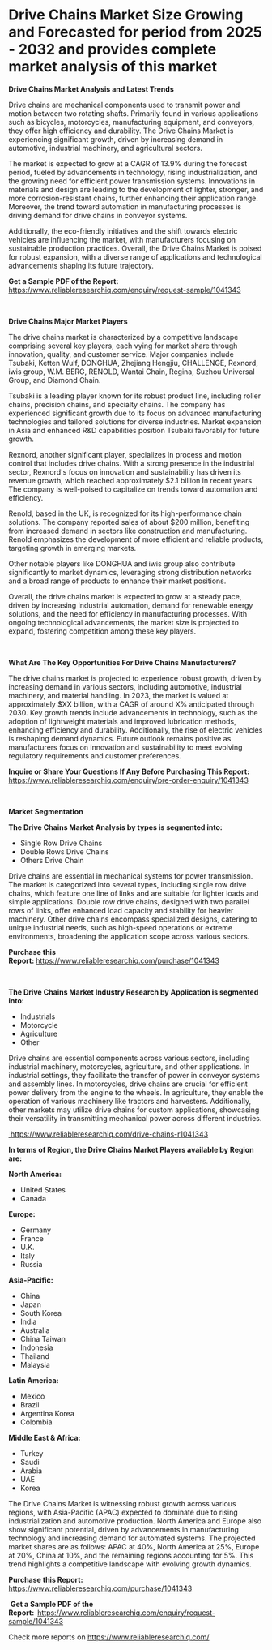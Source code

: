 <p><h1>Drive Chains Market Size Growing and Forecasted for period from 2025 - 2032 and provides complete market analysis of this market</h1></p><p><strong>Drive Chains Market Analysis and Latest Trends</strong></p>
<p><p>Drive chains are mechanical components used to transmit power and motion between two rotating shafts. Primarily found in various applications such as bicycles, motorcycles, manufacturing equipment, and conveyors, they offer high efficiency and durability. The Drive Chains Market is experiencing significant growth, driven by increasing demand in automotive, industrial machinery, and agricultural sectors.</p><p>The market is expected to grow at a CAGR of 13.9% during the forecast period, fueled by advancements in technology, rising industrialization, and the growing need for efficient power transmission systems. Innovations in materials and design are leading to the development of lighter, stronger, and more corrosion-resistant chains, further enhancing their application range. Moreover, the trend toward automation in manufacturing processes is driving demand for drive chains in conveyor systems.</p><p>Additionally, the eco-friendly initiatives and the shift towards electric vehicles are influencing the market, with manufacturers focusing on sustainable production practices. Overall, the Drive Chains Market is poised for robust expansion, with a diverse range of applications and technological advancements shaping its future trajectory.</p></p>
<p><strong>Get a Sample PDF of the Report:&nbsp;</strong> <a href="https://www.reliableresearchiq.com/enquiry/request-sample/1041343?utm_campaign=3066&utm_medium=2&utm_source=Github&utm_content=ia&utm_term=08042025&utm_id=drive-chains">https://www.reliableresearchiq.com/enquiry/request-sample/1041343</a></p>
<p>&nbsp;</p>
<p><strong>Drive Chains Major Market Players</strong></p>
<p><p>The drive chains market is characterized by a competitive landscape comprising several key players, each vying for market share through innovation, quality, and customer service. Major companies include Tsubaki, Ketten Wulf, DONGHUA, Zhejiang Hengjiu, CHALLENGE, Rexnord, iwis group, W.M. BERG, RENOLD, Wantai Chain, Regina, Suzhou Universal Group, and Diamond Chain.</p><p>Tsubaki is a leading player known for its robust product line, including roller chains, precision chains, and specialty chains. The company has experienced significant growth due to its focus on advanced manufacturing technologies and tailored solutions for diverse industries. Market expansion in Asia and enhanced R&D capabilities position Tsubaki favorably for future growth.</p><p>Rexnord, another significant player, specializes in process and motion control that includes drive chains. With a strong presence in the industrial sector, Rexnord's focus on innovation and sustainability has driven its revenue growth, which reached approximately $2.1 billion in recent years. The company is well-poised to capitalize on trends toward automation and efficiency.</p><p>Renold, based in the UK, is recognized for its high-performance chain solutions. The company reported sales of about $200 million, benefiting from increased demand in sectors like construction and manufacturing. Renold emphasizes the development of more efficient and reliable products, targeting growth in emerging markets.</p><p>Other notable players like DONGHUA and iwis group also contribute significantly to market dynamics, leveraging strong distribution networks and a broad range of products to enhance their market positions. </p><p>Overall, the drive chains market is expected to grow at a steady pace, driven by increasing industrial automation, demand for renewable energy solutions, and the need for efficiency in manufacturing processes. With ongoing technological advancements, the market size is projected to expand, fostering competition among these key players.</p></p>
<p>&nbsp;</p>
<p><strong>What Are The Key Opportunities For Drive Chains Manufacturers?</strong></p>
<p><p>The drive chains market is projected to experience robust growth, driven by increasing demand in various sectors, including automotive, industrial machinery, and material handling. In 2023, the market is valued at approximately $XX billion, with a CAGR of around X% anticipated through 2030. Key growth trends include advancements in technology, such as the adoption of lightweight materials and improved lubrication methods, enhancing efficiency and durability. Additionally, the rise of electric vehicles is reshaping demand dynamics. Future outlook remains positive as manufacturers focus on innovation and sustainability to meet evolving regulatory requirements and customer preferences.</p></p>
<p><strong>Inquire or Share Your Questions If Any Before Purchasing This Report:</strong> <a href="https://www.reliableresearchiq.com/enquiry/pre-order-enquiry/1041343?utm_campaign=3066&utm_medium=2&utm_source=Github&utm_content=ia&utm_term=08042025&utm_id=drive-chains">https://www.reliableresearchiq.com/enquiry/pre-order-enquiry/1041343</a></p>
<p>&nbsp;</p>
<p><strong>Market Segmentation</strong></p>
<p><strong>The Drive Chains Market Analysis by types is segmented into:</strong></p>
<p><ul><li>Single Row Drive Chains</li><li>Double Rows Drive Chains</li><li>Others Drive Chain</li></ul></p>
<p><p>Drive chains are essential in mechanical systems for power transmission. The market is categorized into several types, including single row drive chains, which feature one line of links and are suitable for lighter loads and simple applications. Double row drive chains, designed with two parallel rows of links, offer enhanced load capacity and stability for heavier machinery. Other drive chains encompass specialized designs, catering to unique industrial needs, such as high-speed operations or extreme environments, broadening the application scope across various sectors.</p></p>
<p><strong>Purchase this Report:&nbsp;</strong><a href="https://www.reliableresearchiq.com/purchase/1041343?utm_campaign=3066&utm_medium=2&utm_source=Github&utm_content=ia&utm_term=08042025&utm_id=drive-chains">https://www.reliableresearchiq.com/purchase/1041343</a></p>
<p>&nbsp;</p>
<p><strong>The Drive Chains Market Industry Research by Application is segmented into:</strong></p>
<p><ul><li>Industrials</li><li>Motorcycle</li><li>Agriculture</li><li>Other</li></ul></p>
<p><p>Drive chains are essential components across various sectors, including industrial machinery, motorcycles, agriculture, and other applications. In industrial settings, they facilitate the transfer of power in conveyor systems and assembly lines. In motorcycles, drive chains are crucial for efficient power delivery from the engine to the wheels. In agriculture, they enable the operation of various machinery like tractors and harvesters. Additionally, other markets may utilize drive chains for custom applications, showcasing their versatility in transmitting mechanical power across different industries.</p></p>
<p><a href="https://www.reliableresearchiq.com/drive-chains-r1041343?utm_campaign=3066&utm_medium=2&utm_source=Github&utm_content=ia&utm_term=08042025&utm_id=drive-chains">&nbsp;https://www.reliableresearchiq.com/drive-chains-r1041343</a></p>
<p><strong>In terms of Region, the Drive Chains Market Players available by Region are:</strong></p>
<p>
    <p> <strong> North America: </strong>
        <ul>
            <li>United States</li>
            <li>Canada</li>
        </ul>
        </p> 
    <p> <strong> Europe: </strong>
        <ul>
            <li>Germany</li>
            <li>France</li>
            <li>U.K.</li>
            <li>Italy</li>
            <li>Russia</li>
        </ul>
        </p> 
    <p> <strong> Asia-Pacific: </strong>
        <ul>
            <li>China</li>
            <li>Japan</li>
            <li>South Korea</li>
            <li>India</li>
            <li>Australia</li>
            <li>China Taiwan</li>
            <li>Indonesia</li>
            <li>Thailand</li>
            <li>Malaysia</li>
        </ul>
        </p> 
    <p> <strong> Latin America: </strong>
        <ul>
            <li>Mexico</li>
            <li>Brazil</li>
            <li>Argentina Korea</li>
            <li>Colombia</li>
        </ul>
        </p> 
    <p> <strong> Middle East & Africa: </strong>
        <ul>
            <li>Turkey</li>
            <li>Saudi</li>
            <li>Arabia</li>
            <li>UAE</li>
            <li>Korea</li>
        </ul>
    </p>
    </p>
<p><p>The Drive Chains Market is witnessing robust growth across various regions, with Asia-Pacific (APAC) expected to dominate due to rising industrialization and automotive production. North America and Europe also show significant potential, driven by advancements in manufacturing technology and increasing demand for automated systems. The projected market shares are as follows: APAC at 40%, North America at 25%, Europe at 20%, China at 10%, and the remaining regions accounting for 5%. This trend highlights a competitive landscape with evolving growth dynamics.</p></p>
<p><strong>Purchase this Report: </strong><a href="https://www.reliableresearchiq.com/purchase/1041343?utm_campaign=3066&utm_medium=2&utm_source=Github&utm_content=ia&utm_term=08042025&utm_id=drive-chains">https://www.reliableresearchiq.com/purchase/1041343</a></p>
<p>&nbsp;<strong>Get a Sample PDF of the Report:&nbsp;&nbsp;</strong><a href="https://www.reliableresearchiq.com/enquiry/request-sample/1041343?utm_campaign=3066&utm_medium=2&utm_source=Github&utm_content=ia&utm_term=08042025&utm_id=drive-chains">https://www.reliableresearchiq.com/enquiry/request-sample/1041343</a></p>
<p><strong></strong></p>
<p>Check more reports on <a href="https://www.reliableresearchiq.com/?utm_campaign=3066&utm_medium=2&utm_source=Github&utm_content=ia&utm_term=08042025&utm_id=drive-chains">https://www.reliableresearchiq.com/</a></p>